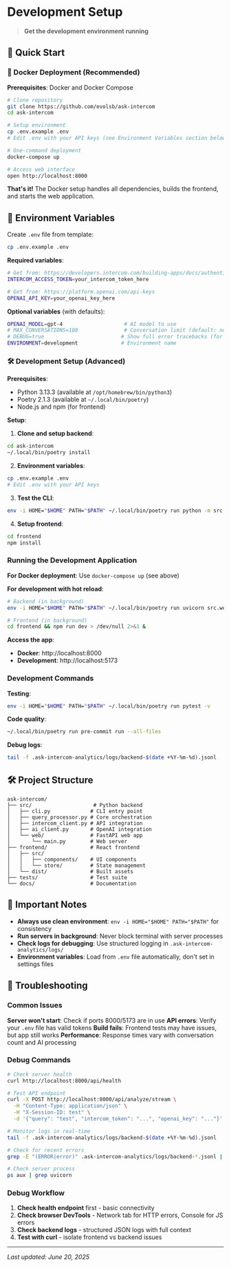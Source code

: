 # Development Setup

> **Get the development environment running**

## 🚀 Quick Start

### 🐳 Docker Deployment (Recommended)

**Prerequisites**: Docker and Docker Compose

```bash
# Clone repository
git clone https://github.com/evolsb/ask-intercom
cd ask-intercom

# Setup environment
cp .env.example .env
# Edit .env with your API keys (see Environment Variables section below)

# One-command deployment
docker-compose up

# Access web interface
open http://localhost:8000
```

**That's it!** The Docker setup handles all dependencies, builds the frontend, and starts the web application.

## 🔧 Environment Variables

Create `.env` file from template:
```bash
cp .env.example .env
```

**Required variables**:
```bash
# Get from: https://developers.intercom.com/building-apps/docs/authentication-types#how-to-get-your-access-token
INTERCOM_ACCESS_TOKEN=your_intercom_token_here

# Get from: https://platform.openai.com/api-keys  
OPENAI_API_KEY=your_openai_key_here
```

**Optional variables** (with defaults):
```bash
OPENAI_MODEL=gpt-4                    # AI model to use
# MAX_CONVERSATIONS=100               # Conversation limit (default: no limit)
# DEBUG=true                         # Show full error tracebacks (for debugging)
ENVIRONMENT=development              # Environment name
```

### 🛠️ Development Setup (Advanced)

**Prerequisites**:
- Python 3.13.3 (available at `/opt/homebrew/bin/python3`)
- Poetry 2.1.3 (available at `~/.local/bin/poetry`)
- Node.js and npm (for frontend)

**Setup**:

1. **Clone and setup backend**:
```bash
cd ask-intercom
~/.local/bin/poetry install
```

2. **Environment variables**:
```bash
cp .env.example .env
# Edit .env with your API keys
```

3. **Test the CLI**:
```bash
env -i HOME="$HOME" PATH="$PATH" ~/.local/bin/poetry run python -m src.cli "show me issues from the last 24 hours"
```

4. **Setup frontend**:
```bash
cd frontend
npm install
```

### Running the Development Application

**For Docker deployment**: Use `docker-compose up` (see above)

**For development with hot reload**:
```bash
# Backend (in background)
env -i HOME="$HOME" PATH="$PATH" ~/.local/bin/poetry run uvicorn src.web.main:app --host 0.0.0.0 --port 8000 --reload > server.log 2>&1 &

# Frontend (in background)  
cd frontend && npm run dev > /dev/null 2>&1 &
```

**Access the app**: 
- **Docker**: http://localhost:8000
- **Development**: http://localhost:5173

### Development Commands

**Testing**:
```bash
env -i HOME="$HOME" PATH="$PATH" ~/.local/bin/poetry run pytest -v
```

**Code quality**:
```bash
~/.local/bin/poetry run pre-commit run --all-files
```

**Debug logs**:
```bash
tail -f .ask-intercom-analytics/logs/backend-$(date +%Y-%m-%d).jsonl
```

## 🛠️ Project Structure

```
ask-intercom/
├── src/                    # Python backend
│   ├── cli.py             # CLI entry point
│   ├── query_processor.py # Core orchestration
│   ├── intercom_client.py # API integration
│   ├── ai_client.py       # OpenAI integration
│   └── web/               # FastAPI web app
│       └── main.py        # Web server
├── frontend/              # React frontend
│   ├── src/
│   │   ├── components/    # UI components
│   │   └── store/         # State management
│   └── dist/              # Built assets
├── tests/                 # Test suite
└── docs/                  # Documentation
```

## 🔧 Important Notes

- **Always use clean environment**: `env -i HOME="$HOME" PATH="$PATH"` for consistency
- **Run servers in background**: Never block terminal with server processes
- **Check logs for debugging**: Use structured logging in `.ask-intercom-analytics/logs/`
- **Environment variables**: Load from `.env` file automatically, don't set in settings files

## 🐛 Troubleshooting

### Common Issues
**Server won't start**: Check if ports 8000/5173 are in use
**API errors**: Verify your `.env` file has valid tokens
**Build fails**: Frontend tests may have issues, but app still works
**Performance**: Response times vary with conversation count and AI processing

### Debug Commands
```bash
# Check server health
curl http://localhost:8000/api/health

# Test API endpoint
curl -X POST http://localhost:8000/api/analyze/stream \
  -H "Content-Type: application/json" \
  -H "X-Session-ID: test" \
  -d '{"query": "test", "intercom_token": "...", "openai_key": "..."}'

# Monitor logs in real-time
tail -f .ask-intercom-analytics/logs/backend-$(date +%Y-%m-%d).jsonl

# Check for recent errors
grep -E "(ERROR|error)" .ask-intercom-analytics/logs/backend-*.jsonl | tail -5

# Check server process
ps aux | grep uvicorn
```

### Debug Workflow
1. **Check health endpoint** first - basic connectivity
2. **Check browser DevTools** - Network tab for HTTP errors, Console for JS errors
3. **Check backend logs** - structured JSON logs with full context
4. **Test with curl** - isolate frontend vs backend issues

---

*Last updated: June 20, 2025*
